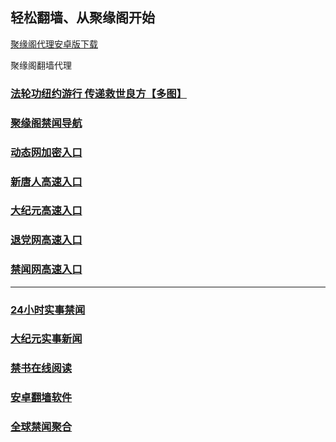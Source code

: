
## 轻松翻墙、从聚缘阁开始


[聚缘阁代理安卓版下载](https://gitlab.com/juyuange/2/-/raw/master/jyg.apk)

聚缘阁翻墙代理 

### [法轮功纽约游行 传递救世良方【多图】](https://ju6.taadw.ml/jyg2)

### [聚缘阁禁闻导航](https://zx3.byrrw.ga/h)

### [动态网加密入口](https://bb3.8etg.ga/ccc/ouu/5575)


### [新唐人高速入口](https://bb3.8etg.ga/ccc/ouu/5)

### [大纪元高速入口](https://bb3.8etg.ga/ccc/ouu/7)

### [退党网高速入口](https://bb3.8etg.ga/ccc/ouu/8)

### [禁闻网高速入口]( https://github.com/fqnews/bnews)



***




### [24小时实事禁闻](https://github.com/bvzsw2079/djy/blob/master/gb/n24hr.md?dfh#1)

### [大纪元实事新闻](https://github.com/bvzsw2079/djy/blob/master/gb/nsc413.md?dfh#1)


### [禁书在线阅读](https://github.com/txyzum203/djy/blob/master/gb/9p.md?flntdtv#1)


### [安卓翻墙软件](https://git.io/afq)

### [全球禁闻聚合](https://github.com/gfw-breaker/banned-news1/blob/master/README.md)







